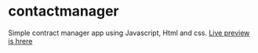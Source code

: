 # contactmanager

Simple contract manager app using Javascript, Html and css.
[Live preview is hrere](https://raihan2bd.github.io/contactmanager)
